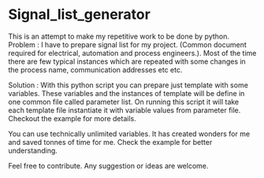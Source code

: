 # Signal_list_generator

This is an attempt to make my repetitive work to be done by python.
Problem : I have to prepare signal list for my project. (Common document required for electrical, automation and process engineers.). Most of the time there are few typical instances which are repeated with some changes in the process name, communication addresses etc etc. 

Solution : With this python script you can prepare just template with some variables. These variables and the instances of template will be define in one common file called parameter list. On running this script it will take each template file instantiate it with variable values from parameter file.  Checkout the example for more details. 

You can use technically unlimited variables. It has created wonders for me and saved tonnes of time for me. Check the example for better understanding.

Feel free to contribute. Any suggestion or ideas are welcome.
